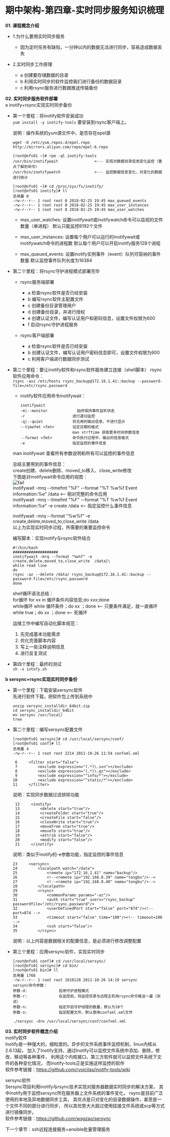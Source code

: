 
期中架构-第四章-实时同步服务知识梳理
======================================================================

__01. 课程概念介绍__<br>
- 1.为什么要用实时同步服务
    - 因为定时任务有缺陷，一分钟以内的数据无法进行同步，容易造成数据丢失

- 2.实时同步工作原理
    - a 创建要存储数据的目录
    - b 利用实时同步的软件监控我们进行备份的数据目录
    - c 利用rsync服务进行数据推送传输备份

__02. 实时同步服务软件部署__<br>
    a inotify+rsync实现实时同步备份

- 第一个里程：将inotify软件安装成功<br>
	``yum install -y inotify-tools`` 要安装到rsync客户端上。<br>

	说明：操作系统的yum源文件中，是否存在epel源<br>

	``wget -O /etc/yum.repos.d/epel.repo http://mirrors.aliyun.com/repo/epel-6.repo``

	```
	[root@nfs01 ~]# rpm -ql inotify-tools
  /usr/bin/inotifywait                <--- 实现对数据目录信息变化监控（重点了解的命令）
  /usr/bin/inotifywatch               <--- 监控数据信息变化，对变化的数据进行统计

  [root@nfs01 ~]# cd /proc/sys/fs/inotify/
  [root@nfs01 inotify]# ll
  总用量 0
  -rw-r--r-- 1 root root 0 2018-02-25 19:45 max_queued_events
  -rw-r--r-- 1 root root 0 2018-02-25 19:45 max_user_instances
  -rw-r--r-- 1 root root 0 2018-02-25 19:45 max_user_watches
  ```

    - max_user_watches:	设置inotifywait或inotifywatch命令可以监视的文件数量（单进程）
	                    默认只能监控8192个文件

    - max_user_instances:	设置每个用户可以运行的inotifywait或inotifywatch命令的进程数
	                    默认每个用户可以开启inotify服务128个进程

    - max_queued_events:	设置inotify实例事件（event）队列可容纳的事件数量
                        默认监控事件队列长度为16384

- 第二个里程：将rsync守护进程模式部署完毕
    - rsync服务端部署
        - a 检查rsync软件是否已经安装
        - b 编写rsync软件主配置文件
        - c 创建备份目录管理用户
        - d 创建备份目录，并进行授权
        - e 创建认证文件，编写认证用户和密码信息，设置文件权限为600
        - f 启动rsync守护进程服务

    - rsync客户端部署
        - a 检查rsync软件是否已经安装
        - b 创建认证文件，编写认证用户密码信息即可，设置文件权限为600
        - c 利用客户端进行数据同步测试


- 第三个里程：要让inotify软件和rsync软件服务建立连接（shell脚本）
	rsync软件应用命令：<br>
	``rsync -avz /etc/hosts rsync_backup@172.16.1.41::backup --password-file=/etc/rsync.password``


	- inotify软件应用命令inotifywait：
	    ```
        inotifywait
        -m|--monitor	         始终保持事件监听状态
        -r                     进行递归监控
        -q|--quiet             将无用的输出信息，不进行显示
        --timefmt <fmt>        设定日期的格式
                               man strftime 获取更多时间参数信息
        --format <fmt>         命令执行过程中，输出的信息格式
        -e                     指定监控的事件信息
        ```
	man inotifywait 查看所有参数说明和所有可以监控的事件信息<br>

  总结主要用到的事件信息：<br>
	create创建、delete删除、moved_to移入、close_write修改<br>
  下图是对inotifywait命令应用的视图：<br>
  ![fail](img/4.1.PNG)<br>
	inotifywait -mrq --timefmt "%F" --format "%T %w%f Event information:%e" /data  <-- 相对完整的命令应用<br>
	inotifywait -mrq --timefmt "%F" --format "%T %w%f Event information:%e" -e create /data   <-- 指定监控什么事件信息<br>

	inotifywait -mrq --format "%w%f" -e create,delete,moved_to,close_write  /data<br>
	以上为实现实时同步过程，所需要的重要监控命令<br>

    编写脚本：实现inotify与rsync软件结合<br>

     ```
     #!/bin/bash
     ####################
     inotifywait -mrq --format "%w%f" -e create,delete,moved_to,close_write  /data|\
     while read line
     do
     rsync -az --delete /data/ rsync_backup@172.16.1.41::backup --password-file=/etc/rsync.password
     done
     ```

	shell循环语法总结：<br>
	for循环       for xx in 循环条件内容信息;do xxx;done<br>
	while循环     while 循环条件；do xx ；done    <-- 只要条件满足，就一直循环<br>
	              while true；do xx ；done         <-- 死循环<br>

	运维工作中编写自动化脚本规范：
	1. 先完成基本功能需求
	2. 优化完善脚本内容
	3. 写上一些注释说明信息
	4. 进行反复测试

- 第四个里程：最终的测试<br>
	```sh -x intofy.sh```

__b sersync+rsync实现实时同步备份__<br>

- 第一个里程：下载安装sersync软件<br>
	先进行软件下载，把软件包上传到系统中<br>
    ```
    unzip sersync_installdir_64bit.zip
    cd sersync_installdir_64bit
    mv sersync /usr/local/
    tree
    ```

- 第二个里程：编写sersync配置文件

    ```
    [root@nfs01 sersync]# cd /usr/local/sersync/conf/
    [root@nfs01 conf]# ll
    总用量 4
    -rw-r--r-- 1 root root 2214 2011-10-26 11:54 confxml.xml
	```

	```
     6     <filter start="false">
     7         <exclude expression="(.*)\.svn"></exclude>
     8         <exclude expression="(.*)\.gz"></exclude>
     9         <exclude expression="^info/*"></exclude>
    10         <exclude expression="^static/*"></exclude>
    11     </filter>
   ```

   说明：实现同步数据过滤排除功能<br>
   ```
    12     <inotify>
    13         <delete start="true"/>
    14         <createFolder start="true"/>
    15         <createFile start="false"/>
    16         <closeWrite start="true"/>
    17         <moveFrom start="true"/>
    18         <moveTo start="true"/>
    19         <attrib start="false"/>
    20         <modify start="false"/>
    21     </inotify>
    ```
	说明：类似于inotify的-e参数功能，指定监控的事件信息<br>

	```
    23     <sersync>
    24         <localpath watch="/data">
    25             <remote ip="172.16.1.41" name="backup"/>
    26             <!--<remote ip="192.168.8.39" name="tongbu"/>-->
    27             <!--<remote ip="192.168.8.40" name="tongbu"/>-->
    28         </localpath>
    29         <rsync>
    30             <commonParams params="-az"/>
    31             <auth start="true" users="rsync_backup" passwordfile="/etc/rsync.password"/>
    32             <userDefinedPort start="false" port="874"/><!-- port=874 -->
    33             <timeout start="false" time="100"/><!-- timeout=100 -->
    34             <ssh start="false"/>
    35         </rsync>
    ```
	 说明：以上内容是数据相关的配置信息，是必须进行修改调整配置<br>

- 第三个里程：应用sersync软件，实现实时同步
    ```
    [root@nfs01 conf]# cd /usr/local/sersync/
    [root@nfs01 sersync]# cd bin/
    [root@nfs01 bin]# ll
    总用量 1768
    -rw-r--r-- 1 root root 1810128 2011-10-26 14:19 sersync
    sersync命令参数：
    参数-d:              启用守护进程模式
    参数-r:              在监控前，将监控目录与远程主机用rsync命令推送一遍（测试）
    参数-n:              指定开启守护线程的数量，默认为10个
    参数-o:              指定配置文件，默认使用confxml.xml文件

    ./sersync -dro /usr/local/sersync/conf/confxml.xml
    ```

__03. 实时同步软件概念介绍__<br>
    inotify软件<br>
    Inotify是一种强大的，细粒度的。异步的文件系统事件监控机制，linux内核从2.6.13起，
    加入了Inotify支持，通过Inotify可以监控文件系统中添加、删除，修改、移动等各种事件，
	利用这个内核接口，第三方软件就可以监控文件系统下文件的各种变化情况，
	而inotify-tools正是实施这样监控的软件	<br>
	软件参考链接：https://github.com/rvoicilas/inotify-tools/wiki<br>

sersync软件<br>
Sersync项目利用inotify与rsync技术实现对服务器数据实时同步的解决方案，
其中inotify用于监控sersync所在服务器上文件系统的事件变化，
rsync是目前广泛使用的本地及异地数据同步工具，
其优点是只对变化的目录数据操作，甚至是一个文件不同的部分进行同步，
所以其优势大大超过使用挂接文件系统或scp等方式进行镜像同步。<br>
软件参考链接：https://github.com/wsgzao/sersync<br>

下一个章节：ssh远程连接服务+ansible批量管理服务
